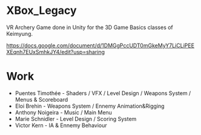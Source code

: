 # XBox_Legacy

VR Archery Game done in Unity for the 3D Game Basics classes of Keimyung.

https://docs.google.com/document/d/1DMGgPccUDT0mGkeMyY7LiCLiPEEXEqnh7EUxSmhkJY4/edit?usp=sharing

# Work

* Puentes Timothée  - Shaders / VFX / Level Design / Weapons System / Menus & Scoreboard
* Eloi Brehin       - Weapons System / Ennemy Animation&Rigging
* Anthony Noigeira  - Music / Main Menu
* Marie Schnidler   - Level Design / Scoring System 
* Victor Kern       - IA & Ennemy Behaviour
